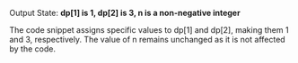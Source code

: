 Output State: **dp[1] is 1, dp[2] is 3, n is a non-negative integer**

The code snippet assigns specific values to dp[1] and dp[2], making them 1 and 3, respectively. The value of n remains unchanged as it is not affected by the code.